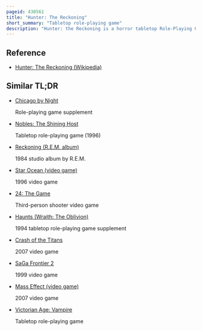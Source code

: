 ```yaml
---
pageid: 430561
title: "Hunter: The Reckoning"
short_summary: "Tabletop role-playing game"
description: "Hunter: the Reckoning is a horror tabletop Role-Playing Game, and the sixth main Game in the World of Darkness Series. It was originally released by white Wolf Publishing in november 1999 as Part of their Year of the Reckoning Line and is scheduled to be released by renegade Game Studios in q2 2022 in an updated Version. It is supported by a Series of extra Books which extend the Setting of the Game and describe Types of Characters."
---
```


## Reference

- [Hunter: The Reckoning (Wikipedia)](https://en.wikipedia.org/?curid=430561)

## Similar TL;DR

- [Chicago by Night](/tldr/en/chicago-by-night)

  Role-playing game supplement

- [Nobles: The Shining Host](/tldr/en/nobles-the-shining-host)

  Tabletop role-playing game (1996)

- [Reckoning (R.E.M. album)](/tldr/en/reckoning-rem-album)

  1984 studio album by R.E.M.

- [Star Ocean (video game)](/tldr/en/star-ocean-video-game)

  1996 video game

- [24: The Game](/tldr/en/24-the-game)

  Third-person shooter video game

- [Haunts (Wraith: The Oblivion)](/tldr/en/haunts-wraith-the-oblivion)

  1994 tabletop role-playing game supplement

- [Crash of the Titans](/tldr/en/crash-of-the-titans)

  2007 video game

- [SaGa Frontier 2](/tldr/en/saga-frontier-2)

  1999 video game

- [Mass Effect (video game)](/tldr/en/mass-effect-video-game)

  2007 video game

- [Victorian Age: Vampire](/tldr/en/victorian-age-vampire)

  Tabletop role-playing game
